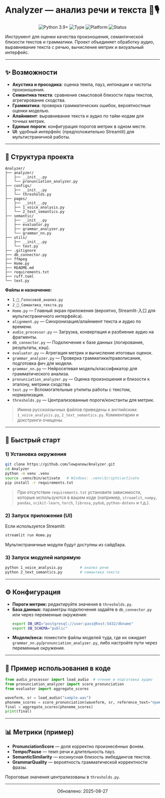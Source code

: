 # Analyzer — анализ речи и текста 🧠🎙️

<p align="center">
  <img src="https://img.shields.io/badge/Python-3.9%2B-blue" alt="Python 3.9+">
  <img src="https://img.shields.io/badge/Type-Audio%20%26%20NLP-8A2BE2" alt="Type">
  <img src="https://img.shields.io/badge/Platform-macOS%20|%20Linux%20|%20Windows-lightgrey" alt="Platform">
  <img src="https://img.shields.io/badge/Status-Active-success" alt="Status">
</p>

Инструмент для оценки качества произношения, семантической близости текстов и грамматики. Проект объединяет обработку аудио, выравнивание текста с речью, вычисление метрик и визуальный интерфейс.

---

## ✨ Возможности

- **Акустика и просодика**: оценка темпа, пауз, интонации и чистоты произношения.
- **Семантика текста**: сравнение смысловой близости пары текстов, агрегирование сходства.
- **Грамматика**: проверка грамматических ошибок, вероятностные оценки моделью.
- **Алайнмент**: выравнивание текста и аудио по тайм-кодам для точных метрик.
- **Единые пороги**: конфигурация порогов метрик в одном месте.
- **UI**: удобный интерфейс (предположительно Streamlit) для мультистраничной работы.

---

## 🧭 Структура проекта

```
Analyzer/
├── analyzer/
│   ├── __init__.py
│   └── pronunciation_analyzer.py
├── configs/
│   ├── __init__.py
│   └── thresholds.py
├── pages/
│   ├── __init__.py
│   ├── 1_voice_analysis.py
│   └── 2_text_semantics.py
├── semantic/
│   ├── __init__.py
│   ├── evaluator.py
│   ├── grammar_analyzer.py
│   └── grammar_nn.py
├── utils/
│   ├── __init__.py
│   └── text.py
├── .gitignore
├── db_connector.py
├── ffmpeg
├── Home.py
├── README.md
├── requirements.txt
├── ruff.toml
└── text.py
```

**Файлы и назначение:**
- `1_🎯_Голосовой_анализ.py`
- `2_📝_Семантика_текста.py`
- `Home.py` — Главный экран приложения (вероятно, Streamlit-入口 для мультистраничного интерфейса).
- `alignment.py` — Синхронизация/алайнмент текста и аудио по времени.
- `audio_processor.py` — Загрузка, конвертация и разбиение аудио на фрагменты.
- `db_connector.py` — Подключение к базе данных (логирование, результаты, кэш).
- `evaluator.py` — Агрегация метрик и вычисление итоговых оценок.
- `grammar_analyzer.py` — Проверка грамматики/правописания, подготовка фич для модели.
- `grammar_nn.py` — Нейросетевая модель/классификатор для грамматического анализа.
- `pronunciation_analyzer.py` — Оценка произношения и близости к эталону, метрики сходства.
- `text.py` — Вспомогательные утилиты работы с текстом, нормализация.
- `thresholds.py` — Централизованные пороги/константы для метрик.

> Имена русскоязычных файлов приведены к английским: `1_voice_analysis.py`, `2_text_semantics.py`. Комментарии и докстринги очищены.

---

## 🚀 Быстрый старт

### 1) Установка окружения
```bash
git clone https://github.com/lewpanow/Analyzer.git
cd Analyzer
python -m venv .venv
source .venv/bin/activate   # Windows: .venv\Scripts\activate
pip install -r requirements.txt
```

> При отсутствии `requirements.txt` установите зависимости, которые используются в вашем коде (например, `streamlit`, `numpy`, `pandas`, `scikit-learn`, `torch`, `librosa`, `pydub`, `python-dotenv` и т.д.).

### 2) Запуск приложения (UI)
Если используется Streamlit:
```bash
streamlit run Home.py
```
Мультистраничные модули будут доступны из сайдбара.

### 3) Запуск модулей напрямую
```bash
python 1_voice_analysis.py        # анализ речи
python 2_text_semantics.py        # семантика текста
```

---

## ⚙️ Конфигурация

- **Пороги метрик:** редактируйте значения в `thresholds.py`.
- **База данных:** параметры подключения задайте в `db_connector.py` или через переменные окружения:
  ```bash
  export DB_URI="postgresql://user:pass@host:5432/dbname"
  export DB_SCHEMA="public"
  ```
- **Модели/веса:** поместите файлы моделей туда, где их ожидает `grammar_nn.py`/`pronunciation_analyzer.py`, либо настройте пути через переменные окружения.

---

## 🧪 Пример использования в коде

```python
from audio_processor import load_audio  # чтение и подготовка аудио
from pronunciation_analyzer import score_pronunciation
from evaluator import aggregate_scores

waveform, sr = load_audio("sample.wav")
phoneme_scores = score_pronunciation(waveform, sr, reference_text="пример эталонного текста")
final = aggregate_scores(phoneme_scores)
print(final)
```

---

## 📊 Метрики (пример)

- **PronunciationScore** — доля корректно произнесённых фонем.
- **Tempo/Pause** — темп речи и длительность пауз.
- **SemanticSimilarity** — косинусная близость эмбеддингов текстов.
- **GrammarQuality** — вероятность грамматической корректности фразы.

Пороговые значения централизованы в `thresholds.py`.


---

<p align="center">
  Обновлено: 2025-08-27
</p>
